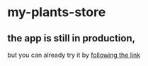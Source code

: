 # my-plants-store

## the app is still in production, 
but you can already try it by [following the link](https://my-plants-store.netlify.app/)
